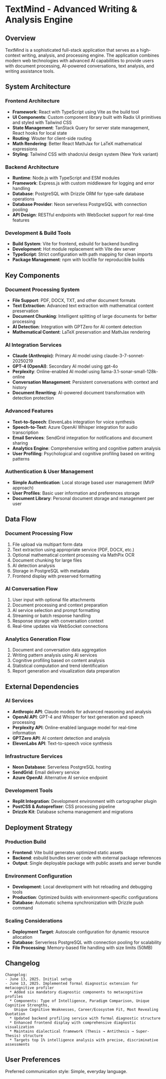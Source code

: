 # TextMind - Advanced Writing & Analysis Engine

## Overview

TextMind is a sophisticated full-stack application that serves as a high-context writing, analysis, and processing engine. The application combines modern web technologies with advanced AI capabilities to provide users with document processing, AI-powered conversations, text analysis, and writing assistance tools.

## System Architecture

### Frontend Architecture
- **Framework**: React with TypeScript using Vite as the build tool
- **UI Components**: Custom component library built with Radix UI primitives and styled with Tailwind CSS
- **State Management**: TanStack Query for server state management, React hooks for local state
- **Routing**: Wouter for client-side routing
- **Math Rendering**: Better React MathJax for LaTeX mathematical expressions
- **Styling**: Tailwind CSS with shadcn/ui design system (New York variant)

### Backend Architecture
- **Runtime**: Node.js with TypeScript and ESM modules
- **Framework**: Express.js with custom middleware for logging and error handling
- **Database**: PostgreSQL with Drizzle ORM for type-safe database operations
- **Database Provider**: Neon serverless PostgreSQL with connection pooling
- **API Design**: RESTful endpoints with WebSocket support for real-time features

### Development & Build Tools
- **Build System**: Vite for frontend, esbuild for backend bundling
- **Development**: Hot module replacement with Vite dev server
- **TypeScript**: Strict configuration with path mapping for clean imports
- **Package Management**: npm with lockfile for reproducible builds

## Key Components

### Document Processing System
- **File Support**: PDF, DOCX, TXT, and other document formats
- **Text Extraction**: Advanced text extraction with mathematical content preservation
- **Document Chunking**: Intelligent splitting of large documents for better processing
- **AI Detection**: Integration with GPTZero for AI content detection
- **Mathematical Content**: LaTeX preservation and MathJax rendering

### AI Integration Services
- **Claude (Anthropic)**: Primary AI model using claude-3-7-sonnet-20250219
- **GPT-4 (OpenAI)**: Secondary AI model using gpt-4o
- **Perplexity**: Online-enabled AI model using llama-3.1-sonar-small-128k-online
- **Conversation Management**: Persistent conversations with context and history
- **Document Rewriting**: AI-powered document transformation with detection protection

### Advanced Features
- **Text-to-Speech**: ElevenLabs integration for voice synthesis
- **Speech-to-Text**: Azure OpenAI Whisper integration for audio transcription
- **Email Services**: SendGrid integration for notifications and document sharing
- **Analytics Engine**: Comprehensive writing and cognitive pattern analysis
- **User Profiling**: Psychological and cognitive profiling based on writing patterns

### Authentication & User Management
- **Simple Authentication**: Local storage based user management (MVP approach)
- **User Profiles**: Basic user information and preferences storage
- **Document Library**: Personal document storage and management per user

## Data Flow

### Document Processing Flow
1. File upload via multipart form data
2. Text extraction using appropriate service (PDF, DOCX, etc.)
3. Optional mathematical content processing via MathPix OCR
4. Document chunking for large files
5. AI detection analysis
6. Storage in PostgreSQL with metadata
7. Frontend display with preserved formatting

### AI Conversation Flow
1. User input with optional file attachments
2. Document processing and context preparation
3. AI service selection and prompt formatting
4. Streaming or batch response handling
5. Response storage with conversation context
6. Real-time updates via WebSocket connections

### Analytics Generation Flow
1. Document and conversation data aggregation
2. Writing pattern analysis using AI services
3. Cognitive profiling based on content analysis
4. Statistical computation and trend identification
5. Report generation and visualization data preparation

## External Dependencies

### AI Services
- **Anthropic API**: Claude models for advanced reasoning and analysis
- **OpenAI API**: GPT-4 and Whisper for text generation and speech processing
- **Perplexity API**: Online-enabled language model for real-time information
- **GPTZero API**: AI content detection and analysis
- **ElevenLabs API**: Text-to-speech voice synthesis

### Infrastructure Services
- **Neon Database**: Serverless PostgreSQL hosting
- **SendGrid**: Email delivery service
- **Azure OpenAI**: Alternative AI service endpoint

### Development Tools
- **Replit Integration**: Development environment with cartographer plugin
- **PostCSS & Autoprefixer**: CSS processing pipeline
- **Drizzle Kit**: Database schema management and migrations

## Deployment Strategy

### Production Build
- **Frontend**: Vite build generates optimized static assets
- **Backend**: esbuild bundles server code with external package references
- **Output**: Single deployable package with public assets and server bundle

### Environment Configuration
- **Development**: Local development with hot reloading and debugging tools
- **Production**: Optimized builds with environment-specific configurations
- **Database**: Automatic schema synchronization with Drizzle push command

### Scaling Considerations
- **Deployment Target**: Autoscale configuration for dynamic resource allocation
- **Database**: Serverless PostgreSQL with connection pooling for scalability
- **File Processing**: Memory-based file handling with size limits (50MB)

## Changelog

```
Changelog:
- June 13, 2025. Initial setup
- June 13, 2025. Implemented formal diagnostic extension for metacognitive profiler
  * Added six mandatory diagnostic components to metacognitive profiles
  * Components: Type of Intelligence, Paradigm Comparison, Unique Cognitive Strengths, 
    Unique Cognitive Weaknesses, Career/Ecosystem Fit, Most Revealing Quotation
  * Updated backend profiling service with formal diagnostic structure
  * Enhanced frontend display with comprehensive diagnostic visualization
  * Maintains dialectical framework (Thesis → Antithesis → Super-Thesis) structure
  * Targets top 1% intelligence analysis with precise, discriminative assessments
```

## User Preferences

Preferred communication style: Simple, everyday language.
